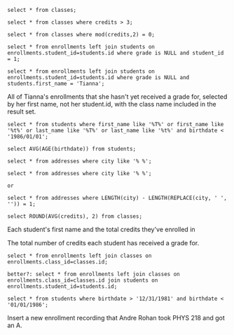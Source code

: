 <!-- Select all rows from the classes table. -->

    select * from classes;

<!-- Select the name and credits from the classes table where the number of credits is greater than 3. -->

    select * from classes where credits > 3;

<!-- All rows from the classes table where credits is an even number. -->

    select * from classes where mod(credits,2) = 0;

<!-- All of Tianna's enrollments that she hasn't yet received a grade for. -->

    select * from enrollments left join students on enrollments.student_id=students.id where grade is NULL and student_id = 1;

<!-- All of Tianna's enrollments that she hasn't yet received a grade for, selected by her first name, not her student.id -->

    select * from enrollments left join students on enrollments.student_id=students.id where grade is NULL and students.first_name = 'Tianna';

All of Tianna's enrollments that she hasn't yet received a grade for, selected by her first name, not her student.id, with the class name included in the result set.

<!-- All students born before 1986 who have a 't' in their first or last name. -->

    select * from students where first_name like '%T%' or first_name like '%t%' or last_name like '%T%' or last_name like '%t%' and birthdate < '1986/01/01';

<!-- The average age of all the students. -->

    select AVG(AGE(birthdate)) from students;

<!-- Addresses that have a space in their city name. -->

    select * from addresses where city like '% %';

<!-- Students & their addresses that live in a city with more than one word in the city name. -->

    select * from addresses where city like '% %';

    or

    select * from addresses where LENGTH(city) - LENGTH(REPLACE(city, ' ', '')) = 1;

<!-- The average number of credits for classes offered at the school. -->

    select ROUND(AVG(credits), 2) from classes;

<!-- The first and last name of all students who have received an 'A'. -->

Each student's first name and the total credits they've enrolled in

The total number of credits each student has received a grade for.

<!-- All enrollments, including the class name. -->

    select * from enrollments left join classes on enrollments.class_id=classes.id;

    better?: select * from enrollments left join classes on enrollments.class_id=classes.id join students on enrollments.student_id=students.id;

<!-- Students born between 1982-1985 (inclusive). -->

    select * from students where birthdate > '12/31/1981' and birthdate < '01/01/1986';

Insert a new enrollment recording that Andre Rohan took PHYS 218 and got an A.
